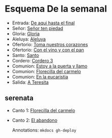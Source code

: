 # Esquema De la semanal

- Entrada: [De aqui hasta el final](teresita/de_aqui_hasta_el_final.md)
- Señor: [Señor ten piedad](teresita/senior.md)
- Gloria: [Gloria](teresita/gloria_1.md)
- Aleluya: [Aleluya](teresita/aleluya.md)
- Ofertorio: [Toma nuestros corazones](teresita/toma_nuestros_corazones.md)
- Ofertorio: [Con el vino y con el pan](ofertorio/con_el_vino_y_con_el_pan.md)
- Santo: [Santo ](teresita/santo_1.md)
- Cordero: [Cordero 3](cordero/cordero_3.md)
- Comunion: [Estoy a la puerta y llamo](teresita/estoy_a_la_puerta_y_llamo.md)
- Comunion: [Florecilla del carmelo](teresita/florecilla_de_carmelo.md)
- Comunion: [En la eucaristia](teresita/en_la_eucaristia.md)
- Salida: [A Teresita](teresita/a_teresita.md)

## serenata

- Canto 1: [Florecilla del carmelo](teresita/florecilla_de_carmelo.md)
- Canto 2: [El abandono](teresita/el_abandono.md)

  Annotations:
  `mkdocs gh-deploy`
